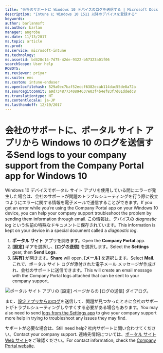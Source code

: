 ```yaml
---
title: "会社のサポートに Windows 10 デバイスのログを送信する | Microsoft Docs"
description: "Intune に Windows 10 1511 以降のデバイスを登録する"
keywords: 
author: barlanmsft
ms.author: barlan
manager: angrobe
ms.date: 11/13/2017
ms.topic: article
ms.prod: 
ms.service: microsoft-intune
ms.technology: 
ms.assetid: bd428c14-7d75-42de-9322-b57323a01f06
searchScope: User help
ROBOTS: 
ms.reviewer: priyar
ms.suite: ems
ms.custom: intune-enduser
ms.openlocfilehash: 529a0ec7baf52eccf6382ecab114dac55de8a72a
ms.sourcegitcommit: a9d734877340894637e03f4b4ef83f7d01ddedc8
ms.translationtype: HT
ms.contentlocale: ja-JP
ms.lasthandoff: 12/19/2017
---
```

# <a name="send-logs-to-your-company-support-from-the-company-portal-app-for-windows-10"></a><span data-ttu-id="2582d-103">会社のサポートに、ポータル サイト アプリから Windows 10 のログを送信する</span><span class="sxs-lookup"><span data-stu-id="2582d-103">Send logs to your company support from the Company Portal app for Windows 10</span></span>

<span data-ttu-id="2582d-104">Windows 10 デバイスでポータル サイト アプリを使用している間にエラーが発生した場合は、会社のサポートが問題のトラブルシューティングを行う際に役立つようにエラーに関する情報を電子メールで送信することができます。</span><span class="sxs-lookup"><span data-stu-id="2582d-104">If you get an error while you’re using the Company Portal app on your Windows 10 device, you can help your company support troubleshoot the problem by sending them information through email.</span></span> <span data-ttu-id="2582d-105">この情報は、デバイスの _diagnostic log_ という名前の特殊なドキュメントに保存されています。</span><span class="sxs-lookup"><span data-stu-id="2582d-105">This information is kept on your device in a special document called a _diagnostic log_.</span></span>

1.  <span data-ttu-id="2582d-106">**ポータル サイト** アプリを開きます。</span><span class="sxs-lookup"><span data-stu-id="2582d-106">Open the **Company Portal** app.</span></span>
2.  <span data-ttu-id="2582d-107">**[設定]** ギアを選択し、**[ログの送信]** を選択します。</span><span class="sxs-lookup"><span data-stu-id="2582d-107">Select the **Settings** gear, then **Send Logs**.</span></span>
3.  <span data-ttu-id="2582d-108">**[共有]** が開きます。</span><span class="sxs-lookup"><span data-stu-id="2582d-108">**Share** will open.</span></span> <span data-ttu-id="2582d-109">**[メール]** を選択します。</span><span class="sxs-lookup"><span data-stu-id="2582d-109">Select **Mail**.</span></span> <span data-ttu-id="2582d-110">これで、ポータル サイト ログが添付された電子メール メッセージが作成され、会社のサポートに送信できます。</span><span class="sxs-lookup"><span data-stu-id="2582d-110">This will create an email message with the Company Portal logs attached that can be sent to your company support.</span></span>

  ![ポータル サイト アプリの [設定] ページからの [ログの送信] ダイアログ。](./media/w10-share-logs-after-1711.png)

<span data-ttu-id="2582d-113">また、[設定アプリからのログ](send-logs-to-your-it-admin-settings-windows.md)を送信して、問題が見つかったときに会社のサポートがトラブルシューティングしやすくする必要がある場合もあります。</span><span class="sxs-lookup"><span data-stu-id="2582d-113">You may also need to send [logs from the Settings app](send-logs-to-your-it-admin-settings-windows.md) to give your company support more help in trying to troubleshoot any issues they may find.</span></span>

<span data-ttu-id="2582d-114">サポートが必要な場合は、</span><span class="sxs-lookup"><span data-stu-id="2582d-114">Still need help?</span></span> <span data-ttu-id="2582d-115">社内サポートに問い合わせてください。</span><span class="sxs-lookup"><span data-stu-id="2582d-115">Contact your company support.</span></span> <span data-ttu-id="2582d-116">連絡先情報については、[ポータル サイト Web サイト](https://portal.manage.microsoft.com#HelpDeskDialog)をご確認ください。</span><span class="sxs-lookup"><span data-stu-id="2582d-116">For contact information, check the [Company Portal website](https://portal.manage.microsoft.com#HelpDeskDialog).</span></span>
